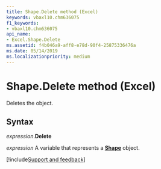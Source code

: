 ```yaml
---
title: Shape.Delete method (Excel)
keywords: vbaxl10.chm636075
f1_keywords:
- vbaxl10.chm636075
api_name:
- Excel.Shape.Delete
ms.assetid: f4b046a9-aff8-e78d-90f4-25875336476a
ms.date: 05/14/2019
ms.localizationpriority: medium
---
```



# Shape.Delete method (Excel)

Deletes the object.


## Syntax

_expression_.**Delete**

_expression_ A variable that represents a **[Shape](Excel.Shape.md)** object.




[!include[Support and feedback](~/includes/feedback-boilerplate.md)]